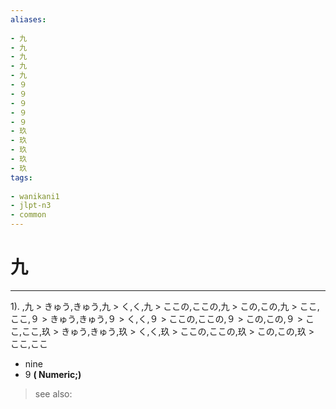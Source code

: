 ```yaml
---
aliases:
    
- 九
- 九
- 九
- 九
- 九
- ９
- ９
- ９
- ９
- ９
- 玖
- 玖
- 玖
- 玖
- 玖
tags:
    
- wanikani1
- jlpt-n3
- common
---
```


# 九
---
1).
,九 > きゅう,きゅう,九 > く,く,九 > ここの,ここの,九 > この,この,九 > ここ,ここ,９ > きゅう,きゅう,９ > く,く,９ > ここの,ここの,９ > この,この,９ > ここ,ここ,玖 > きゅう,きゅう,玖 > く,く,玖 > ここの,ここの,玖 > この,この,玖 > ここ,ここ

- nine
- 9
**( Numeric;)**
> see also: 
            
